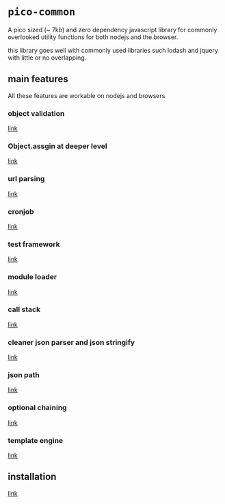 # `pico-common`
A pico sized (~ 7kb) and zero dependency javascript library for commonly overlooked utility functions for both nodejs and the browser.

this library goes well with commonly used libraries such lodash and jquery with little or no overlapping.

## main features
All these features are workable on nodejs and browsers

### object validation
[link](man/obj_validate.md)

### Object.assgin at deeper level
[link](man/obj_extend.md)

### url parsing
[link](man/str_restpath.md)

### cronjob
[link](man/time_cron.md)

### test framework
[link](man/test_framework.md)

### module loader
[link](man/amd.md)

### call stack
[link](man/func_call_stack.md)

### cleaner json parser and json stringify
[link](man/json_codec.md)

### json path
[link](man/json_path.md)

### optional chaining
[link](man/obj_chain.md)

### template engine
[link](man/str_template.md)

## installation
[link](man/install.md)
